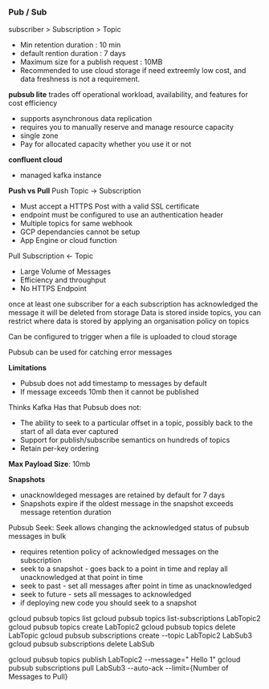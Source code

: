 ### Pub / Sub

subscriber > Subscription > Topic
  - Min retention duration : 10 min
  - default rention duration : 7 days
  - Maximum size for a publish request : 10MB 
  - Recommended to use cloud storage if need extreemly low cost, and data freshness is not a requirement.

**pubsub lite**
trades off operational workload, availability, and features for cost efficiency
  - supports asynchronous data replication
  - requires you to manually reserve and manage resource capacity
  - single zone
  - Pay for allocated capacity whether you use it or not  

**confluent cloud**
  - managed kafka instance
  
**Push vs Pull**
Push
Topic -> Subscription
  - Must accept a HTTPS Post with a valid SSL certificate
  - endpoint must be configured to use an authentication header
  - Multiple topics for same webhook
  - GCP dependancies cannot be setup
  - App Engine or cloud function


Pull
Subscription <- Topic
  - Large Volume of Messages
  - Efficiency and throughput
  - No HTTPS Endpoint

once at least one subscriber for a each subscription has acknowledged the message it will be deleted from storage
Data is stored inside topics, you can restrict where data is stored by applying an organisation policy on topics

Can be configured to trigger when a file is uploaded to cloud storage

Pubsub can be used for catching error messages

**Limitations**
  - Pubsub does not add timestamp to messages by default
  - If message exceeds 10mb then it cannot be published

Thinks Kafka Has that Pubsub does not:
  - The ability to seek to a particular offset in a topic, possibly back to the start of all data ever captured
  - Support for publish/subscribe semantics on hundreds of topics
  - Retain per-key ordering

**Max Payload Size**: 10mb




**Snapshots**
  - unacknowldeged messages are retained by default for 7 days
  - Snapshots expire if the oldest message in the snapshot exceeds message retention duration

Pubsub Seek:
Seek allows changing the acknowledged status of pubsub messages in bulk
  - requires retention policy of acknowledged messages on the subscription
  - seek to a snapshot - goes back to a point in time and replay all unacknowledged at that point in time
  - seek to past - set all messages after point in time as unacknowledged
  - seek to future - sets all messages to acknowledged
  - if deploying new code you should seek to a snapshot


gcloud pubsub topics list
gcloud pubsub topics list-subscriptions LabTopic2
gcloud pubsub topics create LabTopic2
gcloud pubsub topics delete LabTopic
gcloud pubsub subscriptions create --topic LabTopic2 LabSub3
gcloud pubsub subscriptions delete LabSub

gcloud pubsub topics publish LabTopic2 --message=" Hello 1"
gcloud pubsub subscriptions pull LabSub3 --auto-ack --limit={Number of Messages to Pull}